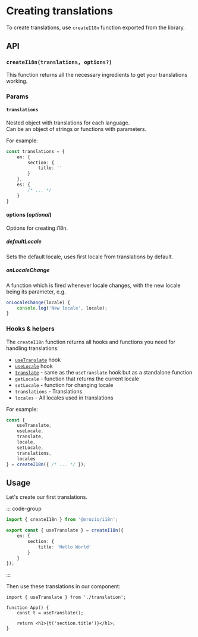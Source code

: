# Creating translations

To create translations, use `createI18n` function exported from the library.

## API

### `createI18n(translations, options?)`

This function returns all the necessary ingredients to get your translations working.

### Params

#### `translations`

Nested object with translations for each language.<br />
Can be an object of strings or functions with parameters.

For example:

```ts
const translations = {
    en: {
        section: {
            title: ''
        }
    },
    es: {
        /* ... */
    }
}
```

#### options (_optional_)

Options for creating i18n.

##### defaultLocale

Sets the default locale, uses first locale from translations by default.

##### onLocaleChange

A function which is fired whenever locale changes, with the new locale being its parameter, e.g.

```ts
onLocaleChange(locale) {
    console.log('New locale', locale);
}
```

### Hooks & helpers

The `createI18n` function returns all hooks and functions you need for handling translations:

- [`useTranslate`](/hooks/use-translate) hook
- [`useLocale`](/hooks/use-locale) hook
- [`translate`](/use-outside-components) - same as the `useTranslate` hook but as a standalone function
- `getLocale` - function that returns the current locale
- `setLocale` - function for changing locale
- `translations` - Translations
- `locales` - All locales used in translations

For example:

```ts
const {
    useTranslate,
    useLocale,
    translate,
    locale,
    setLocale,
    translations,
    locales
} = createI18n({ /* ... */ });
```

## Usage

Let's create our first translations.

::: code-group

```ts [translations.ts]
import { createI18n } from '@mrozio/i18n';

export const { useTranslate } = createI18n({
    en: {
        section: {
            title: 'Hello World'
        }
    }
});
```

:::

Then use these translations in our component:

```tsx
import { useTranslate } from './translation';

function App() {
    const t = useTranslate();

    return <h1>{t('section.title')}</h1>;
}
```